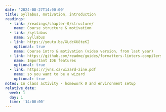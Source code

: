 ```yaml
---
date: '2024-08-27T14:00:00'
title: Syllabus, motivation, introduction
readings:
  - link: /readings/chapter-0/structure/
    name: Course structure & motivation
  - link: /syllabus
    name: Syllabus
  - link: https://youtu.be/XLdcXU8teKI
    optional: true
    name: Course intro & motivation (video version, from last year)
  - link: https://github.com/readme/guides/formatters-linters-compilers
    name: Important IDE features
    optional: true
  - link: https://jvns.ca/wizard-zine.pdf
    name: so you want to be a wizard
    optional: true
notes: In class activity - homework 0 and environment setup
relative_date:
  week: 1
  day: 1
  time: '14:00:00'
---
```

